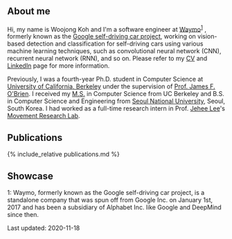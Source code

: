 ## About me
Hi, my name is Woojong Koh and I'm a software engineer at [Waymo](https://waymo.com)<sup>[1](#waymo)</sup>
, formerly known as the [Google self-driving car project](https://www.google.com/selfdrivingcar), working on vision-based detection and classification for self-driving cars using various machine learning techniques, such as convolutional neural network (CNN), recurrent neural network (RNN), and so on. Please refer to my [CV](http://wjkoh.wdfiles.com/local--files/curriculum-vitae/wjkoh-cv-public.pdf) and [LinkedIn](https://www.linkedin.com/in/wjkoh) page for more information.

Previously, I was a fourth-year Ph.D. student in Computer Science at [University of California, Berkeley](http://www.berkeley.edu) under the supervision of [Prof. James F. O'Brien](http://www.cs.berkeley.edu/~job). I received my [M.S.](https://cal.berkeley.edu/wjkoh) in Computer Science from UC Berkeley and B.S. in Computer Science and Engineering from [Seoul National University](http://en.snu.ac.kr), Seoul, South Korea. I had worked as a full-time research intern in Prof. [Jehee Lee](http://mrl.snu.ac.kr/~jehee)'s [Movement Research Lab](http://mrl.snu.ac.kr).

## Publications

{% include_relative publications.md %}

## Showcase

<a name="waymo">1</a>: Waymo, formerly known as the Google self-driving car project, is a standalone company that was spun off from Google Inc. on January 1st, 2017 and has been a subsidiary of Alphabet Inc. like Google and DeepMind since then.

Last updated: 2020-11-18
